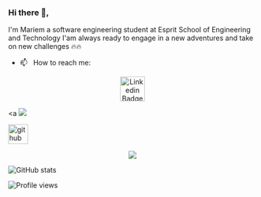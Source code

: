 ### Hi there 👋, 
I'm Mariem a software engineering student at Esprit School of Engineering and Technology
I'am always ready to engage in a new adventures and take on new challenges 🔥🔥



- 📫 &nbsp; How to reach me: &nbsp;
<p align="center">
    <a href="https://www.linkedin.com/in/maryem-ben-massaoud-605821197/">
  <img alt="Linkedin Badge" src="https://img.shields.io/badge/-LinkedIn-0e76a8?style=flat-square&logo=Linkedin&logoColor=white" width="50px">
  </a>
    
<a
[<img src="https://img.shields.io/badge/gmail-%2312100E.svg?&style=for-the-badge&logo=gmail&logoColor=white&color=black" />](mailto:mariembenmassoud123@gmail.com)
 </a>

[<img src='https://cdn.jsdelivr.net/npm/simple-icons@3.0.1/icons/github.svg' alt='github' height='40'>](https://github.com/Mariem-BM) 

          
<p align="center">
<a href="https://github.com/ryo-ma/github-profile-trophy)"> <img src="https://github-profile-trophy.vercel.app/?username=Mariem-BM"/> 
          </a></p>
          
   
![GitHub stats](https://github-readme-stats.vercel.app/api?username=Mariem-BM&show_icons=true)  

![Profile views](https://gpvc.arturio.dev/Mariem-BM)  

